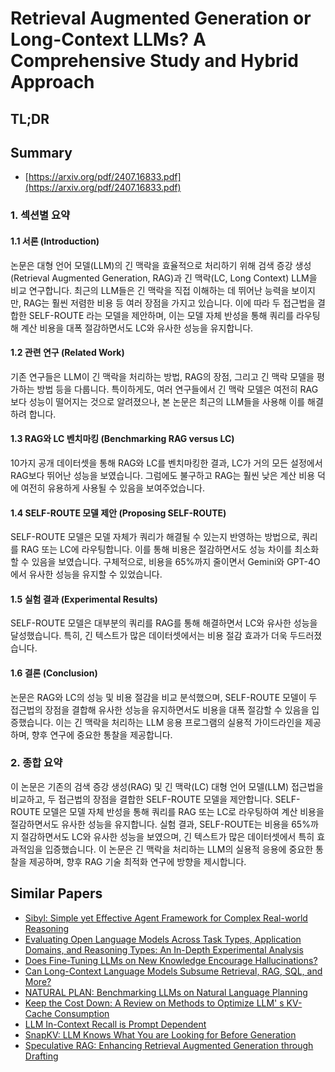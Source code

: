 # Retrieval Augmented Generation or Long-Context LLMs? A Comprehensive Study and Hybrid Approach
## TL;DR
## Summary
- [https://arxiv.org/pdf/2407.16833.pdf](https://arxiv.org/pdf/2407.16833.pdf)

### 1. 섹션별 요약

#### 1.1 서론 (Introduction)
논문은 대형 언어 모델(LLM)의 긴 맥락을 효율적으로 처리하기 위해 검색 증강 생성(Retrieval Augmented Generation, RAG)과 긴 맥락(LC, Long Context) LLM을 비교 연구합니다. 최근의 LLM들은 긴 맥락을 직접 이해하는 데 뛰어난 능력을 보이지만, RAG는 훨씬 저렴한 비용 등 여러 장점을 가지고 있습니다. 이에 따라 두 접근법을 결합한 SELF-ROUTE 라는 모델을 제안하며, 이는 모델 자체 반성을 통해 쿼리를 라우팅해 계산 비용을 대폭 절감하면서도 LC와 유사한 성능을 유지합니다.

#### 1.2 관련 연구 (Related Work)
기존 연구들은 LLM이 긴 맥락을 처리하는 방법, RAG의 장점, 그리고 긴 맥락 모델을 평가하는 방법 등을 다룹니다. 특이하게도, 여러 연구들에서 긴 맥락 모델은 여전히 RAG보다 성능이 떨어지는 것으로 알려졌으나, 본 논문은 최근의 LLM들을 사용해 이를 해결하려 합니다.

#### 1.3 RAG와 LC 벤치마킹 (Benchmarking RAG versus LC)
10가지 공개 데이터셋을 통해 RAG와 LC를 벤치마킹한 결과, LC가 거의 모든 설정에서 RAG보다 뛰어난 성능을 보였습니다. 그럼에도 불구하고 RAG는 훨씬 낮은 계산 비용 덕에 여전히 유용하게 사용될 수 있음을 보여주었습니다.

#### 1.4 SELF-ROUTE 모델 제안 (Proposing SELF-ROUTE)
SELF-ROUTE 모델은 모델 자체가 쿼리가 해결될 수 있는지 반영하는 방법으로, 쿼리를 RAG 또는 LC에 라우팅합니다. 이를 통해 비용은 절감하면서도 성능 차이를 최소화할 수 있음을 보였습니다. 구체적으로, 비용을 65%까지 줄이면서 Gemini와 GPT-4O에서 유사한 성능을 유지할 수 있었습니다.

#### 1.5 실험 결과 (Experimental Results)
SELF-ROUTE 모델은 대부분의 쿼리를 RAG를 통해 해결하면서 LC와 유사한 성능을 달성했습니다. 특히, 긴 텍스트가 많은 데이터셋에서는 비용 절감 효과가 더욱 두드러졌습니다.

#### 1.6 결론 (Conclusion)
논문은 RAG와 LC의 성능 및 비용 절감을 비교 분석했으며, SELF-ROUTE 모델이 두 접근법의 장점을 결합해 유사한 성능을 유지하면서도 비용을 대폭 절감할 수 있음을 입증했습니다. 이는 긴 맥락을 처리하는 LLM 응용 프로그램의 실용적 가이드라인을 제공하며, 향후 연구에 중요한 통찰을 제공합니다.

### 2. 종합 요약
이 논문은 기존의 검색 증강 생성(RAG) 및 긴 맥락(LC) 대형 언어 모델(LLM) 접근법을 비교하고, 두 접근법의 장점을 결합한 SELF-ROUTE 모델을 제안합니다. SELF-ROUTE 모델은 모델 자체 반성을 통해 쿼리를 RAG 또는 LC로 라우팅하여 계산 비용을 절감하면서도 유사한 성능을 유지합니다. 실험 결과, SELF-ROUTE는 비용을 65%까지 절감하면서도 LC와 유사한 성능을 보였으며, 긴 텍스트가 많은 데이터셋에서 특히 효과적임을 입증했습니다. 이 논문은 긴 맥락을 처리하는 LLM의 실용적 응용에 중요한 통찰을 제공하며, 향후 RAG 기술 최적화 연구에 방향을 제시합니다.

## Similar Papers
- [Sibyl: Simple yet Effective Agent Framework for Complex Real-world Reasoning](2407.10718.md)
- [Evaluating Open Language Models Across Task Types, Application Domains, and Reasoning Types: An In-Depth Experimental Analysis](2406.11402.md)
- [Does Fine-Tuning LLMs on New Knowledge Encourage Hallucinations?](2405.05904.md)
- [Can Long-Context Language Models Subsume Retrieval, RAG, SQL, and More?](2406.13121.md)
- [NATURAL PLAN: Benchmarking LLMs on Natural Language Planning](2406.04520.md)
- [Keep the Cost Down: A Review on Methods to Optimize LLM' s KV-Cache Consumption](2407.18003.md)
- [LLM In-Context Recall is Prompt Dependent](2404.08865.md)
- [SnapKV: LLM Knows What You are Looking for Before Generation](2404.14469.md)
- [Speculative RAG: Enhancing Retrieval Augmented Generation through Drafting](2407.08223.md)
